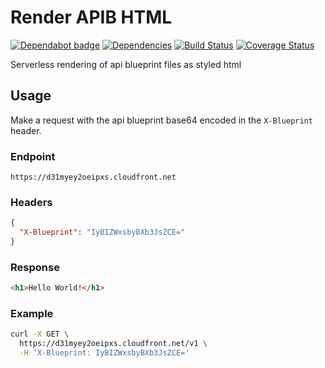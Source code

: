 # Render APIB HTML

[![Dependabot badge](https://badgen.net/dependabot/iamogbz/render-apib-html/?icon=dependabot)](https://app.dependabot.com)
[![Dependencies](https://david-dm.org/iamogbz/render-apib-html.svg)](https://github.com/iamogbz/render-apib-html)
[![Build Status](https://github.com/iamogbz/render-apib-html/workflows/Build/badge.svg)](https://github.com/iamogbz/render-apib-html/actions)
[![Coverage Status](https://coveralls.io/repos/github/iamogbz/render-apib-html/badge.svg?branch=master)](https://coveralls.io/github/iamogbz/render-apib-html?branch=master)

Serverless rendering of api blueprint files as styled html

## Usage

Make a request with the api blueprint base64 encoded in the `X-Blueprint` header.

### Endpoint

```http
https://d31myey2oeipxs.cloudfront.net
```

### Headers

```json
{
  "X-Blueprint": "IyBIZWxsbyBXb3JsZCE="
}
```

### Response

```html
<h1>Hello World!</h1>
```

### Example

```sh
curl -X GET \
  https://d31myey2oeipxs.cloudfront.net/v1 \
  -H 'X-Blueprint: IyBIZWxsbyBXb3JsZCE='
```
